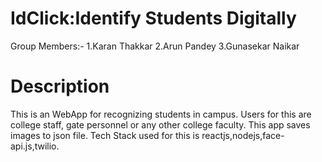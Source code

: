 # IdClick:Identify Students Digitally

Group Members:-
1.Karan Thakkar
2.Arun Pandey
3.Gunasekar Naikar

# Description
This is an WebApp for recognizing students in campus. Users for this are college staff, gate personnel or any other college faculty. This app saves images to json file. Tech Stack used for this is reactjs,nodejs,face-api.js,twilio.
